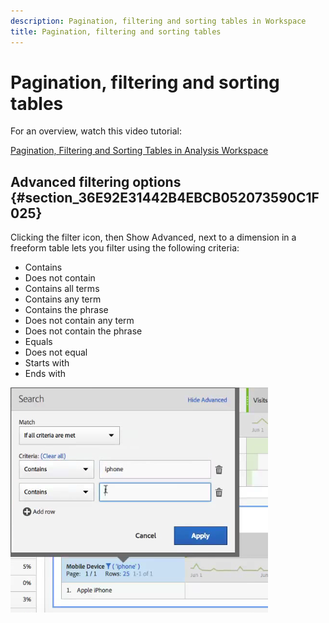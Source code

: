```yaml
---
description: Pagination, filtering and sorting tables in Workspace
title: Pagination, filtering and sorting tables
---
```


# Pagination, filtering and sorting tables

For an overview, watch this video tutorial:

[Pagination, Filtering and Sorting Tables in Analysis Workspace](https://docs.adobe.com/help/en/analytics-learn/tutorials/analysis-workspace/building-freeform-tables/pagination-filtering-sorting-tables.html)

## Advanced filtering options {#section_36E92E31442B4EBCB052073590C1F025}

Clicking the filter icon, then Show Advanced, next to a dimension in a freeform table lets you filter using the following criteria:

* Contains 
* Does not contain 
* Contains all terms 
* Contains any term 
* Contains the phrase 
* Does not contain any term 
* Does not contain the phrase 
* Equals 
* Does not equal 
* Starts with 
* Ends with

![](assets/advanced-filter.png)


